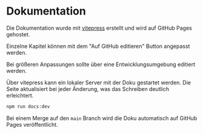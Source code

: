 # Dokumentation

Die Dokumentation wurde mit [vitepress](https://vitepress.dev/) erstellt und wird auf GitHub Pages gehostet.

Einzelne Kapitel können mit dem "Auf GitHub editieren" Button angepasst werden.

Bei größeren Anpassungen sollte über eine Entwicklungsumgebung editiert werden.

Über vitepress kann ein lokaler Server mit der Doku gestartet werden. Die Seite aktualisiert bei jeder Änderung, was das Schreiben deutlich erleichtert.

```bash
npm run docs:dev
```

Bei einem Merge auf den `main` Branch wird die Doku automatisch auf GitHub Pages veröffentlicht.
